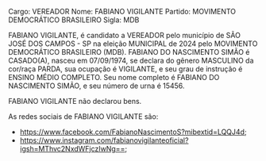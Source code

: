 Cargo: VEREADOR
Nome: FABIANO VIGILANTE
Partido: MOVIMENTO DEMOCRÁTICO BRASILEIRO
Sigla: MDB

FABIANO VIGILANTE, é candidato a VEREADOR pelo município de SÃO JOSÉ DOS CAMPOS - SP na eleição MUNICIPAL de 2024 pelo MOVIMENTO DEMOCRÁTICO BRASILEIRO (MDB).
FABIANO DO NASCIMENTO SIMÃO é CASADO(A), nasceu em 07/09/1974, se declara do gênero MASCULINO da cor/raça PARDA, sua ocupação é VIGILANTE, e seu grau de instrução é ENSINO MÉDIO COMPLETO.
Seu nome completo é FABIANO DO NASCIMENTO SIMÃO, e seu número de urna é 15456.

FABIANO VIGILANTE não declarou bens.


As redes sociais de FABIANO VIGILANTE são:
- https://www.facebook.com/FabianoNascimentoS?mibextid=LQQJ4d;
- https://www.instagram.com/fabianovigilanteoficial?igsh=MThvc2NxdWFjczIwNg==;